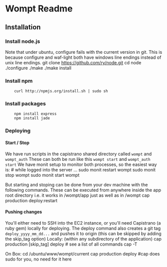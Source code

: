 # Wompt Readme #

## Installation ##

### Install node.js ###

Note that under ubuntu, configure fails with the current version in git.
This is because configure and waf-light both have windows line endings instead of unix line endings.
		git clone https://github.com/ry/node.git
		cd node
		./configure
		./make
		./make install
		
### Install npm ###
		curl http://npmjs.org/install.sh | sudo sh

### Install packages ###
		npm install express
		npm install jade
		
### Deploying ###

#### Start / Stop ####
We have run scripts in the capistrano shared directory called `wompt` and `wompt_auth`
These can both be run like this `wompt start` and `wompt_auth start`
We have monit setup to monitor both processes, so the easiest way is:
    # while logged into the server ...
		sudo monit restart wompt
		sudo monit stop wompt
		sudo monit start wompt
		
But starting and stoping can be done from your dev machine with
the following commands.  These can be executed from anywhere inside the app
root directory i.e. it works in /wompt/app just as well as in /wompt
		cap production deploy:restart

#### Pushing changes ####
You'll either need to SSH into the EC2 instance, or you'll need Capistrano (a ruby gem) locally for deploying.
The deploy command also creates a git tag `deploy_yyyy_mm_dd...` and pushes it to origin  (this can be skipped by adding the skip_tag option)
Locally: (within any subdirectory of the application)
		cap production [skip_tag] deploy
		# see a list of all commands
		cap -T

On Box:
		cd /ubuntu/www/wompt/current
		cap production deploy  #cap does sudo for you, no need for it here
